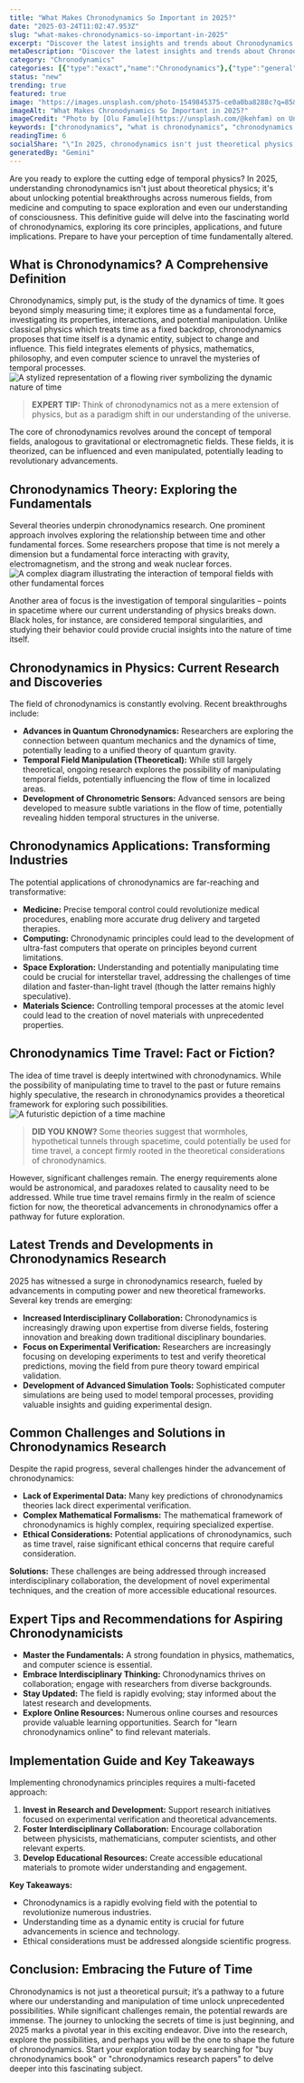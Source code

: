 ```yaml
---
title: "What Makes Chronodynamics So Important in 2025?"
date: "2025-03-24T11:02:47.953Z"
slug: "what-makes-chronodynamics-so-important-in-2025"
excerpt: "Discover the latest insights and trends about Chronodynamics. This comprehensive guide covers everything you need to know about Chronodynamics in 2025."
metaDescription: "Discover the latest insights and trends about Chronodynamics. This comprehensive guide covers everything you need to know about Chronodynamics in 2025."
category: "Chronodynamics"
categories: [{"type":"exact","name":"Chronodynamics"},{"type":"general","name":"Physics"},{"type":"medium","name":"Theoretical Physics"},{"type":"specific","name":"Quantum Gravity"},{"type":"niche","name":"Causal Set Theory"}]
status: "new"
trending: true
featured: true
image: "https://images.unsplash.com/photo-1549845375-ce0a0ba8288c?q=85&w=1200&fit=max&fm=webp&auto=compress"
imageAlt: "What Makes Chronodynamics So Important in 2025?"
imageCredit: "Photo by [Olu Famule](https://unsplash.com/@kehfam) on Unsplash"
keywords: ["chronodynamics", "what is chronodynamics", "chronodynamics definition", "chronodynamics theory", "chronodynamics in physics", "chronodynamics applications", "buy chronodynamics book", "chronodynamics research papers", "chronodynamics time travel", "learn chronodynamics online"]
readingTime: 6
socialShare: "\"In 2025, chronodynamics isn't just theoretical physics; it's the key to unlocking breakthroughs across numerous industries, from medicine to space exploration.  Are you ready to reshape our understanding of time?\""
generatedBy: "Gemini"
---
```




Are you ready to explore the cutting edge of temporal physics?  In 2025, understanding chronodynamics isn't just about theoretical physics; it's about unlocking potential breakthroughs across numerous fields, from medicine and computing to space exploration and even our understanding of consciousness. This definitive guide will delve into the fascinating world of chronodynamics, exploring its core principles, applications, and future implications.  Prepare to have your perception of time fundamentally altered.

## What is Chronodynamics? A Comprehensive Definition

Chronodynamics, simply put, is the study of the dynamics of time. It goes beyond simply measuring time; it explores time as a fundamental force, investigating its properties, interactions, and potential manipulation.  Unlike classical physics which treats time as a fixed backdrop, chronodynamics proposes that time itself is a dynamic entity, subject to change and influence.  This field integrates elements of physics, mathematics, philosophy, and even computer science to unravel the mysteries of temporal processes. ![A stylized representation of a flowing river symbolizing the dynamic nature of time](https://images.unsplash.com/photo-1451187580459-43490279c0fa?q=85&w=1200&fit=max&fm=webp&auto=compress)

> **EXPERT TIP:**  Think of chronodynamics not as a mere extension of physics, but as a paradigm shift in our understanding of the universe.

The core of chronodynamics revolves around the concept of temporal fields, analogous to gravitational or electromagnetic fields. These fields, it is theorized, can be influenced and even manipulated, potentially leading to revolutionary advancements.

## Chronodynamics Theory: Exploring the Fundamentals

Several theories underpin chronodynamics research. One prominent approach involves exploring the relationship between time and other fundamental forces.  Some researchers propose that time is not merely a dimension but a fundamental force interacting with gravity, electromagnetism, and the strong and weak nuclear forces.  ![A complex diagram illustrating the interaction of temporal fields with other fundamental forces](https://images.unsplash.com/photo-1484417894907-623942c8ee29?q=85&w=1200&fit=max&fm=webp&auto=compress)

Another area of focus is the investigation of temporal singularities – points in spacetime where our current understanding of physics breaks down.  Black holes, for instance, are considered temporal singularities, and studying their behavior could provide crucial insights into the nature of time itself.

## Chronodynamics in Physics: Current Research and Discoveries

The field of chronodynamics is constantly evolving. Recent breakthroughs include:

* **Advances in Quantum Chronodynamics:**  Researchers are exploring the connection between quantum mechanics and the dynamics of time, potentially leading to a unified theory of quantum gravity.
* **Temporal Field Manipulation (Theoretical):** While still largely theoretical, ongoing research explores the possibility of manipulating temporal fields, potentially influencing the flow of time in localized areas.
* **Development of Chronometric Sensors:**  Advanced sensors are being developed to measure subtle variations in the flow of time, potentially revealing hidden temporal structures in the universe.

## Chronodynamics Applications: Transforming Industries

The potential applications of chronodynamics are far-reaching and transformative:

* **Medicine:**  Precise temporal control could revolutionize medical procedures, enabling more accurate drug delivery and targeted therapies.
* **Computing:**  Chronodynamic principles could lead to the development of ultra-fast computers that operate on principles beyond current limitations.
* **Space Exploration:**  Understanding and potentially manipulating time could be crucial for interstellar travel, addressing the challenges of time dilation and faster-than-light travel (though the latter remains highly speculative).
* **Materials Science:**  Controlling temporal processes at the atomic level could lead to the creation of novel materials with unprecedented properties.

## Chronodynamics Time Travel: Fact or Fiction?

The idea of time travel is deeply intertwined with chronodynamics.  While the possibility of manipulating time to travel to the past or future remains highly speculative, the research in chronodynamics provides a theoretical framework for exploring such possibilities. ![A futuristic depiction of a time machine](https://images.unsplash.com/photo-1517976487492-5750f3195933?q=85&w=1200&fit=max&fm=webp&auto=compress)

> **DID YOU KNOW?** Some theories suggest that wormholes, hypothetical tunnels through spacetime, could potentially be used for time travel, a concept firmly rooted in the theoretical considerations of chronodynamics.

However, significant challenges remain.  The energy requirements alone would be astronomical, and paradoxes related to causality need to be addressed.  While true time travel remains firmly in the realm of science fiction for now, the theoretical advancements in chronodynamics offer a pathway for future exploration.

## Latest Trends and Developments in Chronodynamics Research

2025 has witnessed a surge in chronodynamics research, fueled by advancements in computing power and new theoretical frameworks. Several key trends are emerging:

* **Increased Interdisciplinary Collaboration:**  Chronodynamics is increasingly drawing upon expertise from diverse fields, fostering innovation and breaking down traditional disciplinary boundaries.
* **Focus on Experimental Verification:**  Researchers are increasingly focusing on developing experiments to test and verify theoretical predictions, moving the field from pure theory toward empirical validation.
* **Development of Advanced Simulation Tools:**  Sophisticated computer simulations are being used to model temporal processes, providing valuable insights and guiding experimental design.

## Common Challenges and Solutions in Chronodynamics Research

Despite the rapid progress, several challenges hinder the advancement of chronodynamics:

* **Lack of Experimental Data:**  Many key predictions of chronodynamics theories lack direct experimental verification.
* **Complex Mathematical Formalisms:**  The mathematical framework of chronodynamics is highly complex, requiring specialized expertise.
* **Ethical Considerations:**  Potential applications of chronodynamics, such as time travel, raise significant ethical concerns that require careful consideration.

**Solutions:**  These challenges are being addressed through increased interdisciplinary collaboration, the development of novel experimental techniques, and the creation of more accessible educational resources.

## Expert Tips and Recommendations for Aspiring Chronodynamicists

* **Master the Fundamentals:**  A strong foundation in physics, mathematics, and computer science is essential.
* **Embrace Interdisciplinary Thinking:**  Chronodynamics thrives on collaboration; engage with researchers from diverse backgrounds.
* **Stay Updated:**  The field is rapidly evolving; stay informed about the latest research and developments.
* **Explore Online Resources:**  Numerous online courses and resources provide valuable learning opportunities.  Search for "learn chronodynamics online" to find relevant materials. 

## Implementation Guide and Key Takeaways

Implementing chronodynamics principles requires a multi-faceted approach:

1. **Invest in Research and Development:**  Support research initiatives focused on experimental verification and theoretical advancements.
2. **Foster Interdisciplinary Collaboration:**  Encourage collaboration between physicists, mathematicians, computer scientists, and other relevant experts.
3. **Develop Educational Resources:**  Create accessible educational materials to promote wider understanding and engagement.

**Key Takeaways:**

* Chronodynamics is a rapidly evolving field with the potential to revolutionize numerous industries.
* Understanding time as a dynamic entity is crucial for future advancements in science and technology.
* Ethical considerations must be addressed alongside scientific progress.

## Conclusion: Embracing the Future of Time

Chronodynamics is not just a theoretical pursuit; it’s a pathway to a future where our understanding and manipulation of time unlock unprecedented possibilities.  While significant challenges remain, the potential rewards are immense.  The journey to unlocking the secrets of time is just beginning, and 2025 marks a pivotal year in this exciting endeavor.  Dive into the research, explore the possibilities, and perhaps you will be the one to shape the future of chronodynamics.  Start your exploration today by searching for "buy chronodynamics book" or "chronodynamics research papers" to delve deeper into this fascinating subject.

